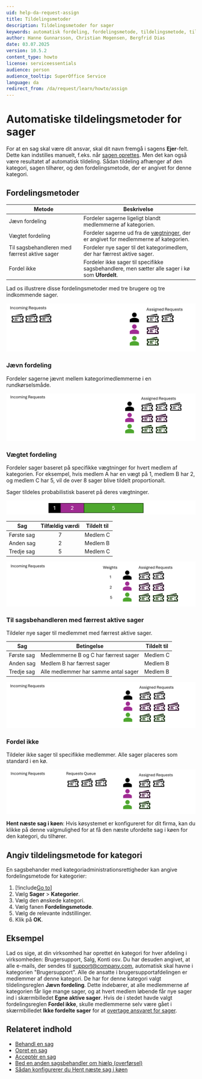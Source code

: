 ```yaml
---
uid: help-da-request-assign
title: Tildelingsmetoder
description: Tildelingsmetoder for sager
keywords: automatisk fordeling, fordelingsmetode, tildelingsmetode, tildel sag, sag
author: Hanne Gunnarsson, Christian Mogensen, Bergfrid Dias
date: 03.07.2025
version: 10.5.2
content_type: howto
license: serviceessentials
audience: person
audience_tooltip: SuperOffice Service
language: da
redirect_from: /da/request/learn/howto/assign
---
```


# Automatiske tildelingsmetoder for sager

For at en sag skal være dit ansvar, skal dit navn fremgå i sagens **Ejer**-felt. Dette kan indstilles manuelt, f.eks. når [sagen oprettes][2]. Men det kan også være resultatet af automatisk tildeling. Sådan tildeling afhænger af den kategori, sagen tilhører, og den fordelingsmetode, der er angivet for denne kategori.

## Fordelingsmetoder

| Metode | Beskrivelse |
|---|---|
| Jævn fordeling | Fordeler sagerne ligeligt blandt medlemmerne af kategorien. |
| Vægtet fordeling | Fordeler sagerne ud fra de [vægtninger][3], der er angivet for medlemmerne af kategorien. |
| Til sagsbehandleren med færrest aktive sager | Fordeler nye sager til det kategorimedlem, der har færrest aktive sager. |
| Fordel ikke | Fordeler ikke sager til specifikke sagsbehandlere, men sætter alle sager i kø som **Ufordelt**. |

Lad os illustrere disse fordelingsmetoder med tre brugere og tre indkommende sager.

![Fordelingsmetoder for sager -screenshot][img1]

### Jævn fordeling

Fordeler sagerne jævnt mellem kategorimedlemmerne i en rundkørselsmåde.

![Jævn fordeling af sager -screenshot][img2]

### Vægtet fordeling

Fordeler sager baseret på specifikke vægtninger for hvert medlem af kategorien. For eksempel, hvis medlem A har en vægt på 1, medlem B har 2, og medlem C har 5, vil de over 8 sager blive tildelt proportionalt.

Sager tildeles probabilistisk baseret på deres vægtninger.

![Vægtet fordeling af sager][img3]

| Sag | Tilfældig værdi | Tildelt til |
|---|:-:|---|
| Første sag | 7 | Medlem C |
| Anden sag | 2 | Medlem B |
| Tredje sag | 5 | Medlem C |

![Vægtet fordeling af sager -screenshot][img4]

### Til sagsbehandleren med færrest aktive sager

Tildeler nye sager til medlemmet med færrest aktive sager.

| Sag | Betingelse | Tildelt til |
|---|---|---|
| Første sag | Medlemmerne B og C har færrest sager | Medlem C |
| Anden sag | Medlem B har færrest sager | Medlem B |
| Tredje sag | Alle medlemmer har samme antal sager | Medlem B |

![Fordeling til sagsbehandler med færrest aktive sager -screenshot][img5]

### Fordel ikke

Tildeler ikke sager til specifikke medlemmer. Alle sager placeres som standard i en kø.

![Ingen fordeling af sager -screenshot][img6]

**Hent næste sag i køen**: Hvis køsystemet er konfigureret for dit firma, kan du klikke på denne valgmulighed for at få den næste ufordelte sag i køen for den kategori, du tilhører.

## Angiv tildelingsmetode for kategori

En sagsbehander med kategoriadministrationsrettigheder kan angive fordelingsmetode for kategorier:

1. [!include[Go to](../../learn/includes/goto-sm.md)]
1. Vælg **Sager** > **Kategorier**.
1. Vælg den ønskede kategori.
1. Vælg fanen **Fordelingsmetode**.
1. Vælg de relevante indstillinger.
1. Klik på **OK**.

## Eksempel

<!-- markdownlint-disable-next-line MD034 -->
Lad os sige, at din virksomhed har oprettet én kategori for hver afdeling i virksomheden: Brugersupport, Salg, Konti osv. Du har desuden angivet, at alle e-mails, der sendes til support@company.com, automatisk skal havne i kategorien "Brugersupport". Alle de ansatte i brugersupportafdelingen er medlemmer af denne kategori. De har for denne kategori valgt tildelingsreglen **Jævn fordeling**. Dette indebærer, at alle medlemmerne af kategorien får lige mange sager, og at hvert medlem løbende får nye sager ind i skærmbilledet **Egne aktive sager**. Hvis de i stedet havde valgt fordelingsreglen **Fordel ikke**, skulle medlemmerne selv være gået i skærmbilledet **Ikke fordelte sager** for at [overtage ansvaret for sager][4].

## Relateret indhold

* [Behandl en sag][1]
* [Opret en sag][2]
* [Acceptér en sag][4]
* [Bed en anden sagsbehandler om hjælp (overførsel)][5]
* [Sådan konfigurerer du Hent næste sag i køen][6]

<!-- Referenced links -->
[1]: index.md
[2]: create.md
[3]: ../admin/category/create.md
[4]: accept.md
[5]: transfer.md
[6]: ../admin/next-in-queue.md

<!-- Referenced images -->
[img1]: ../../../media/loc/en/request/assign-requests.png
[img2]: ../../../media/loc/en/request/assign-requests-even.png
[img3]: ../../../media/loc/en/request/assign-requests-weighted-diagram.png
[img4]: ../../../media/loc/en/request/assign-requests-weighted.png
[img5]: ../../../media/loc/en/request/assign-requests-fewest.png
[img6]: ../../../media/loc/en/request/assign-requests-not.png
